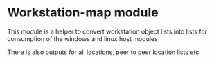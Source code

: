 # Workstation-map module

This module is a helper to convert workstation object lists into lists for consumption of the windows and linux host modules

There is also outputs for all locations, peer to peer location lists etc

